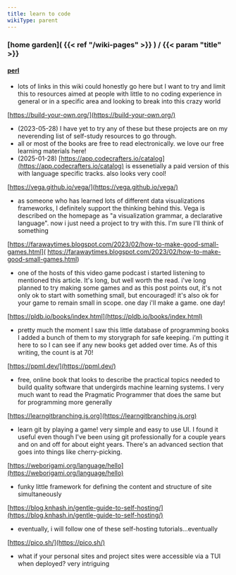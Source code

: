 ```yaml
---
title: learn to code
wikiType: parent
---
```

### [home garden]( {{< ref "/wiki-pages" >}} ) / {{< param "title" >}}
#### [perl](/wiki-pages/perl)
- lots of links in this wiki could honestly go here but I want to try and limit this to resources aimed at 
people with little to no coding experience in general or in a specific area and looking to break into this 
crazy world

[https://build-your-own.org/](https://build-your-own.org/)
- (2023-05-28) I have yet to try any of these but these projects are on my neverending list	of self-study resources
to go through.
- all or most of the books are free to read electronically. we love our free learning materials here!
- (2025-01-28) [https://app.codecrafters.io/catalog](https://app.codecrafters.io/catalog) is essenetially a paid version of this with
language specific tracks. also looks very cool!

[https://vega.github.io/vega/](https://vega.github.io/vega/)
- as someone who has learned lots of different data visualizations frameworks, I definitely support the 
thinking behind this. Vega is described on the homepage as "a visualization grammar, a declarative language". 
now i just need a project to try with this. I'm sure I'll think of something

[https://farawaytimes.blogspot.com/2023/02/how-to-make-good-small-games.html](
https://farawaytimes.blogspot.com/2023/02/how-to-make-good-small-games.html)
- one of the hosts of this video game podcast i started listening to mentioned this article. It's long, but well
worth the read. i've long planned to try making some games and as this post points out, it's not only ok to start
with something small, but encouraged! it's also ok for your game to remain small in scope. one day i'll make a 
game. one day!

[https://pldb.io/books/index.html](https://pldb.io/books/index.html)
- pretty much the moment I saw this little database of programming books I added a bunch of them to my storygraph
for safe keeping. i'm putting it here to so I can see if any new books get added over time. As of this writing, the
count is at 70!

[https://ppml.dev/](https://ppml.dev/)
- free, online book that looks to describe the practical topics needed to build quality software that undergirds
machine learning systems. I very much want to read the Pragmatic Programmer that does the same but for programming
more generally

[https://learngitbranching.js.org](https://learngitbranching.js.org)
- learn git by playing a game! very simple and easy to use UI. I found it useful even though I've been using git professionally for a couple
years and on and off for about eight years. There's an advanced section that goes into things like cherry-picking.

[https://weborigami.org/language/hello](https://weborigami.org/language/hello)
- funky little framework for defining the content and structure of site simultaneously

[https://blog.knhash.in/gentle-guide-to-self-hosting/](https://blog.knhash.in/gentle-guide-to-self-hosting/)
- eventually, i will follow one of these self-hosting tutorials...eventually

[https://pico.sh/](https://pico.sh/)
- what if your personal sites and project sites were accessible via a TUI when deployed? very intriguing
